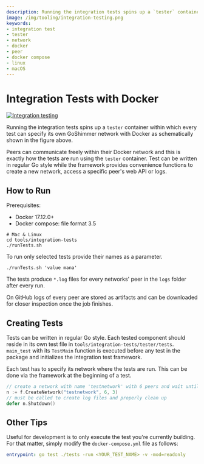 ```yaml
---
description: Running the integration tests spins up a `tester` container within which every test can specify its own GoShimmer network with Docker.
image: /img/tooling/integration-testing.png
keywords:
- integration test
- tester
- network
- docker
- peer
- docker compose
- linux
- macOS
---
```

# Integration Tests with Docker

[![Integration testing](/img/tooling/integration-testing.png "Integration testing")](/img/tooling/integration-testing.png)

Running the integration tests spins up a `tester` container within which every test can specify its own GoShimmer
network with Docker as schematically shown in the figure above.

Peers can communicate freely within their Docker network and this is exactly how the tests are run using the `tester`
container. Test can be written in regular Go style while the framework provides convenience functions to create a new
network, access a specific peer's web API or logs.

## How to Run

Prerequisites:

- Docker 17.12.0+
- Docker compose: file format 3.5

```shell
# Mac & Linux
cd tools/integration-tests
./runTests.sh
```

To run only selected tests provide their names as a parameter.

```shell
./runTests.sh 'value mana'
```

The tests produce `*.log` files for every networks' peer in the `logs` folder after every run.

On GitHub logs of every peer are stored as artifacts and can be downloaded for closer inspection once the job finishes.

## Creating Tests

Tests can be written in regular Go style. Each tested component should reside in its own test file
in `tools/integration-tests/tester/tests`.
`main_test` with its `TestMain` function is executed before any test in the package and initializes the integration test
framework.

Each test has to specify its network where the tests are run. This can be done via the framework at the beginning of a
test.
```go
// create a network with name 'testnetwork' with 6 peers and wait until every peer has at least 3 neighbors
n := f.CreateNetwork("testnetwork", 6, 3)
// must be called to create log files and properly clean up
defer n.Shutdown() 
```

## Other Tips

Useful for development is to only execute the test you're currently building. For that matter, simply modify the `docker-compose.yml` file as follows:
```yaml
entrypoint: go test ./tests -run <YOUR_TEST_NAME> -v -mod=readonly
```